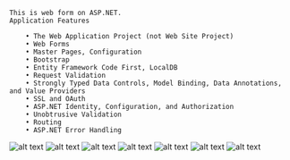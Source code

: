 	This is web form on ASP.NET.
	Application Features
	 
		• The Web Application Project (not Web Site Project)
		• Web Forms
		• Master Pages, Configuration
		• Bootstrap
		• Entity Framework Code First, LocalDB
		• Request Validation
		• Strongly Typed Data Controls, Model Binding, Data Annotations, and Value Providers
		• SSL and OAuth
		• ASP.NET Identity, Configuration, and Authorization
		• Unobtrusive Validation
		• Routing
		• ASP.NET Error Handling

![alt text](https://github.com/Bris-bb/web-form-2/blob/master/Images/1.png)
![alt text](https://github.com/Bris-bb/web-form-2/blob/master/Images/2.png)
![alt text](https://github.com/Bris-bb/web-form-2/blob/master/Images/3.png)
![alt text](https://github.com/Bris-bb/web-form-2/blob/master/Images/4.png)
![alt text](https://github.com/Bris-bb/web-form-2/blob/master/Images/5.png)
![alt text](https://github.com/Bris-bb/web-form-2/blob/master/Images/6.png)
![alt text](https://github.com/Bris-bb/web-form-2/blob/master/Images/7.png)
